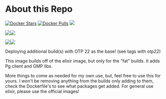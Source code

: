 # About this Repo

[![Docker Stars](https://img.shields.io/docker/stars/mloftis/elixir-extended.svg?style=flat-square)](https://hub.docker.com/imloftis/elixir/)
[![Docker Pulls](https://img.shields.io/docker/pulls/mloftis/elixir-extended.svg?style=flat-square)](https://hub.docker.com/mloftis/elixir/)
[![](https://images.microbadger.com/badges/commit/mloftis/elixir-extended.svg)](https://microbadger.com/images/mloftis/elixir-extended "Get your own commit badge on microbadger.com")

[![](https://images.microbadger.com/badges/version/mloftis/elixir-extended.svg)](https://microbadger.com/images/mloftis/elixir-extended "Get your own version badge on microbadger.com")[![](https://images.microbadger.com/badges/image/mloftis/elixir-extended.svg)](https://microbadger.com/images/mloftis/elixir-extended "Get your own image badge on microbadger.com")

[![](https://images.microbadger.com/badges/version/mloftis/elixir-extended:1.8otp22.svg)](https://microbadger.com/images/mloftis/elixir-extended:1.8otp22 "Get your own version badge on microbadger.com")[![](https://images.microbadger.com/badges/image/mloftis/elixir-extended:1.8otp22.svg)](https://microbadger.com/images/mloftis/elixir-extended:1.8otp22 "Get your own image badge on microbadger.com")

Deploying additional build(s) with OTP 22 as the base! (see tags with otp22) 

This image builds off of the elixir image, but only for the "fat" builds.  It adds Pg client and GMP libs.

More things to come as needed for my own use, but, feel free to use this for yours.  I won't be removing anything from the builds only adding to them, check the Dockerfile's to see what
packages get added.  For general use elixir, please use the official images!

